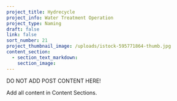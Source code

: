 ```yaml
---
project_title: Hydrecycle
project_info: Water Treatment Operation
project_type: Naming
draft: false
link: false
sort_number: 21
project_thumbnail_image: /uploads/istock-595771864-thumb.jpg
content_section:
  - section_text_markdown:
    section_image:
---
```



DO NOT ADD POST CONTENT HERE!

Add all content in Content Sections.